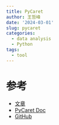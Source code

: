 ```yaml
---
title: PyCaret
author: 王哲峰
date: '2024-03-01'
slug: pycaret
categories:
  - data analysis
  - Python
tags:
  - tool
---
```






# 参考


* [文章](https://mp.weixin.qq.com/s/YUQyAstO0nFq4dCF2Lmxog)
* [PyCaret Doc](https://pycaret.gitbook.io/docs/)
* [GitHub](https://github.com/pycaret/pycaret)